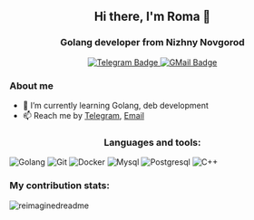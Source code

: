 <h2 align="center">Hi there,  I'm Roma 👋</h2>
<h3 align="center">Golang developer from Nizhny Novgorod</h3>

<div id="socials" align="center">
    <a href="https://t.me/xBlxsyy">
    <img src="https://img.shields.io/badge/Telegram-2CA5E0?style=for-the-badge&logo=telegram&logoColor=white" alt="Telegram Badge"/>
  </a>
  <a href="mailto:roma.asav@gmail.com">
    <img src="https://img.shields.io/badge/Gmail-D14836?style=for-the-badge&logo=gmail&logoColor=white" alt="GMail Badge"/>
  </a>
</div>

### About me

- 🌱 I’m currently learning Golang, deb development
- 📫 Reach me by [Telegram](https://t.me/xBlxsyy), [Email](mailto:roma.asav@gmail.com)

<h3 align="center">Languages and tools:</h3>

<!-- <img src="https://cdn.jsdelivr.net/gh/devicons/devicon@latest/icons/go/go-original-wordmark.svg" title="golang" width="40" height="40"/>&nbsp;
<img src="https://cdn.jsdelivr.net/gh/devicons/devicon/icons/git/git-plain.svg" title="git" width="40" height="40"/>&nbsp;
<img src="https://cdn.jsdelivr.net/gh/devicons/devicon@latest/icons/docker/docker-plain-wordmark.svg" title="docker" width="40" height="40"/>&nbsp;
<img src="https://cdn.jsdelivr.net/gh/devicons/devicon/icons/postgresql/postgresql-original.svg" title="sql" width="40" height="40"/>&nbsp;
<img src="https://cdn.jsdelivr.net/gh/devicons/devicon@latest/icons/go/go-original-wordmark.svg" title="js" width="40" height="40"/>&nbsp;
<img src="https://cdn.jsdelivr.net/gh/devicons/devicon@latest/icons/go/go-original-wordmark.svg" title="js" width="40" height="40"/>&nbsp;
<img src="https://cdn.jsdelivr.net/gh/devicons/devicon@latest/icons/go/go-original-wordmark.svg" title="js" width="40" height="40"/>&nbsp; -->

![Golang](https://img.shields.io/badge/Go-00ADD8?style=for-the-badge&logo=go&logoColor=white)
![Git](https://img.shields.io/badge/git-%23F05033.svg?style=for-the-badge&logo=git&logoColor=white)
![Docker](https://img.shields.io/badge/docker-%230db7ed.svg?style=for-the-badge&logo=docker&logoColor=white)
![Mysql](https://img.shields.io/badge/MySQL-005C84?style=for-the-badge&logo=mysql&logoColor=white)
![Postgresql](https://img.shields.io/badge/PostgreSQL-316192?style=for-the-badge&logo=postgresql&logoColor=white)
![C++](https://img.shields.io/badge/C%2B%2B-00599C?style=for-the-badge&logo=c%2B%2B&logoColor=white)

<h3 align="left">My contribution stats:</h3>

<img src="https://myreadme.vercel.app/api/embed/blxssy?panels=userstatistics,toprepositories,toplanguages,commitgraph" alt="reimaginedreadme" />

